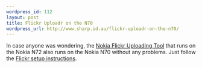 ```yaml
--- 
wordpress_id: 112
layout: post
title: Flickr Uploadr on the N70
wordpress_url: http://www.sharp.id.au/flickr-uploadr-on-the-n70/
---
```

In case anyone was wondering, the <a href="http://www.europe.nokia.com/A4164154">Nokia Flickr Uploading Tool</a> that runs on the Nokia N72 also runs on the Nokia N70 without any problems. Just follow the <a href="http://www.flickr.com/nokia/configure/n72/">Flickr setup instructions</a>.
